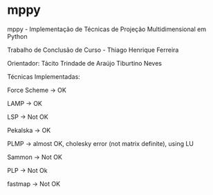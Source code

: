 # mppy 
mppy - Implementação de Técnicas de Projeção Multidimensional em Python <p>
Trabalho de Conclusão de Curso - Thiago Henrique Ferreira <p>
Orientador: Tácito Trindade de Araújo Tiburtino Neves <p>

Técnicas Implementadas: <p>
Force Scheme -> OK <p>
LAMP -> OK <p>
LSP -> Not OK <p>
Pekalska -> OK <p>
PLMP -> almost OK, cholesky error (not matrix definite), using LU <p>
Sammon -> Not OK <p>
PLP -> Not Ok <p>
fastmap -> Not OK <p>

